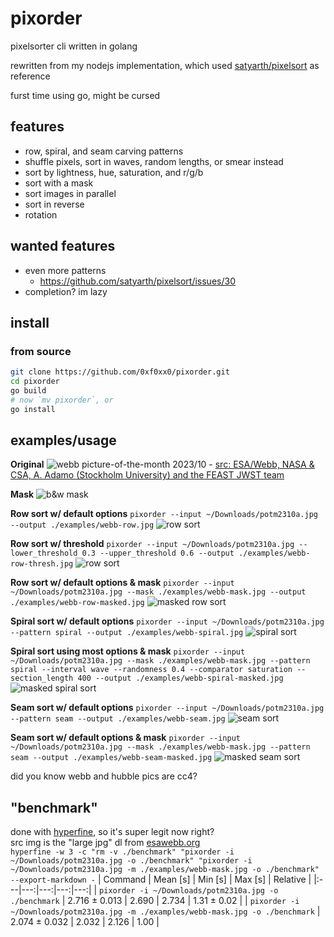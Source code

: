 # pixorder
pixelsorter cli written in golang

rewritten from my nodejs implementation, which used [satyarth/pixelsort](https://github.com/satyarth/pixelsort/) as reference

furst time using go, might be cursed

## features
- row, spiral, and seam carving patterns
- shuffle pixels, sort in waves, random lengths, or smear instead
- sort by lightness, hue, saturation, and r/g/b
- sort with a mask
- sort images in parallel
- sort in reverse
- rotation

## wanted features
- even more patterns
  - https://github.com/satyarth/pixelsort/issues/30
- completion? im lazy

## install
### from source
```sh
git clone https://github.com/0xf0xx0/pixorder.git
cd pixorder
go build
# now `mv pixorder`, or
go install
```

## examples/usage
**Original**
![webb picture-of-the-month 2023/10](https://cdn.esawebb.org/archives/images/screen/potm2310a.jpg) - [src: ESA/Webb, NASA & CSA, A. Adamo (Stockholm University) and the FEAST JWST team](https://esawebb.org/images/potm2310a/)

**Mask**
![b&w mask](./examples/webb-mask.jpg)

**Row sort w/ default options**
`pixorder --input ~/Downloads/potm2310a.jpg --output ./examples/webb-row.jpg`
![row sort](./examples/webb-row.jpg)

**Row sort w/ threshold**
`pixorder --input ~/Downloads/potm2310a.jpg --lower_threshold 0.3 --upper_threshold 0.6 --output ./examples/webb-row-thresh.jpg`
![row sort](./examples/webb-row-thresh.jpg)

**Row sort w/ default options & mask**
`pixorder --input ~/Downloads/potm2310a.jpg --mask ./examples/webb-mask.jpg --output ./examples/webb-row-masked.jpg`
![masked row sort](./examples/webb-row-masked.jpg)

**Spiral sort w/ default options**
`pixorder --input ~/Downloads/potm2310a.jpg --pattern spiral --output ./examples/webb-spiral.jpg`
![spiral sort](./examples/webb-spiral.jpg)

**Spiral sort using most options & mask**
`pixorder --input ~/Downloads/potm2310a.jpg --mask ./examples/webb-mask.jpg --pattern spiral --interval wave --randomness 0.4 --comparator saturation --section_length 400 --output ./examples/webb-spiral-masked.jpg`
![masked spiral sort](./examples/webb-spiral-masked.jpg)

**Seam sort w/ default options**
`pixorder --input ~/Downloads/potm2310a.jpg --pattern seam --output ./examples/webb-seam.jpg`
![seam sort](./examples/webb-seam.jpg)

**Seam sort w/ default options & mask**
`pixorder --input ~/Downloads/potm2310a.jpg --mask ./examples/webb-mask.jpg --pattern seam --output ./examples/webb-seam-masked.jpg`
![masked seam sort](./examples/webb-seam-masked.jpg)

did you know webb and hubble pics are cc4?

## "benchmark"
done with [hyperfine](https://github.com/sharkdp/hyperfine), so it's super legit now right? \
src img is the "large jpg" dl from [esawebb.org](https://esawebb.org/images/potm2310a/) \
`hyperfine -w 3 -c "rm -v ./benchmark" "pixorder -i ~/Downloads/potm2310a.jpg -o ./benchmark" "pixorder -i ~/Downloads/potm2310a.jpg -m ./examples/webb-mask.jpg -o ./benchmark" --export-markdown -`
| Command | Mean [s] | Min [s] | Max [s] | Relative |
|:---|---:|---:|---:|---:|
| `pixorder -i ~/Downloads/potm2310a.jpg -o ./benchmark` | 2.716 ± 0.013 | 2.690 | 2.734 | 1.31 ± 0.02 |
| `pixorder -i ~/Downloads/potm2310a.jpg -m ./examples/webb-mask.jpg -o ./benchmark` | 2.074 ± 0.032 | 2.032 | 2.126 | 1.00 |
